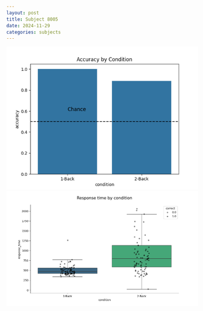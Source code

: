 ```yaml
---
layout: post
title: Subject 8005
date: 2024-11-29
categories: subjects
---
```


![](data/8005/run-14/8005_ATS_acc.png)
![](data/8005/run-14/8005_ATS_rt.png)
